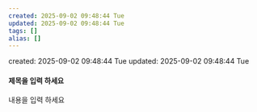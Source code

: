 ```yaml
---
created: 2025-09-02 09:48:44 Tue
updated: 2025-09-02 09:48:44 Tue
tags: []
alias: []
---
```


created: 2025-09-02 09:48:44 Tue
updated: 2025-09-02 09:48:44 Tue

#### 제목을 입력 하세요


내용을 입력 하세요